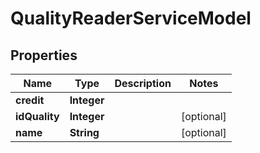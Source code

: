 
# QualityReaderServiceModel

## Properties
Name | Type | Description | Notes
------------ | ------------- | ------------- | -------------
**credit** | **Integer** |  | 
**idQuality** | **Integer** |  |  [optional]
**name** | **String** |  |  [optional]



